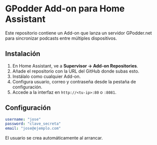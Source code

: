 # GPodder Add-on para Home Assistant

Este repositorio contiene un Add-on que lanza un servidor GPodder.net para sincronizar podcasts entre múltiples dispositivos.

## Instalación

1. En Home Assistant, ve a **Supervisor → Add-on Repositories**.
2. Añade el repositorio con la URL del GitHub donde subas esto.
3. Instálalo como cualquier Add-on.
4. Configura usuario, correo y contraseña desde la pestaña de configuración.
5. Accede a la interfaz en `http://<tu-ip>:80` o `:8081`.

## Configuración

```yaml
username: "jose"
password: "clave_secreta"
email: "jose@ejemplo.com"
```

El usuario se crea automáticamente al arrancar.
